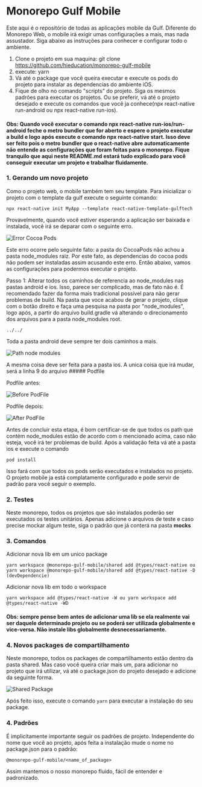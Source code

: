 # Monorepo Gulf Mobile

Este aqui é o repositório de todas as aplicações mobile da Gulf. Diferente do Monorepo Web, o mobile irá exigir umas configurações a mais, mas nada assustador. Siga abaixo as instruções para conhecer e configurar todo o ambiente.

1. Clone o projeto em sua maquina: git clone https://github.com/hieducation/monorepo-gulf-mobile
2. execute: yarn
3. Vá até o package que você queira executar e execute os pods do projeto para instalar as dependencias do ambiente iOS.
4. Fique de olho no comando "scripts" do projeto. Siga os mesmos padrões para executar os projetos. Ou se preferir, vá até o projeto desejado e execute os comandos que você ja conhece(npx react-native run-android ou npx react-native run-ios).

#### Obs: Quando você executar o comando npx react-native run-ios/run-android feche o metro bundler que for aberto e espere o projeto executar a build e logo após execute o comando npx react-native start. Isso deve ser feito pois o metro bundler que o react-native abre automaticamente não entende as configurações que foram feitas para o monorepo. Fique tranquilo que aqui neste README.md estará tudo explicado para você conseguir executar um projeto e trabalhar fluidamente.

### 1. Gerando um novo projeto

Como o projeto web, o mobile também tem seu template. Para inicializar o projeto com o template da gulf execute o seguinte comando:

```
npx react-native init MyApp --template react-native-template-gulftech
```

Provavelmente, quando você estiver esperando a aplicação ser baixada e instalada, você irá se deparar com o seguinte erro.

![Error Cocoa Pods](https://github.com/hieducation/monorepo-gulf-mobile/blob/master/images/errorcocoapods.png)

Este erro ocorre pelo seguinte fato: a pasta do CocoaPods não achou a pasta node_modules raiz. Por este fato, as dependencias do cocoa pods não podem ser instaladas assim acusando este erro. Então abaixo, vamos as configurações para podermos executar o projeto.

Passo 1:
Alterar todos os caminhos de referencia ao node_modules nas pastas android e ios. Isso, parece ser complicado, mas de fato não é. É recomendado fazer da forma mais tradicional possível para não gerar problemas de build. Na pasta que voce acabou de gerar o projeto, clique com o botão direito e faça uma pesquisa na pasta por "node_modules", logo após, a partir do arquivo build.gradle vá alterando o direcionamento dos arquivos para a pasta node_modules root.

```
../../
```

Toda a pasta android deve sempre ter dois caminhos a mais.

![Path node modules](https://github.com/hieducation/monorepo-gulf-mobile/blob/master/images/pathnodemodules.png)

A mesma coisa deve ser feita para a pasta ios. A unica coisa que irá mudar, será a linha 9 do arquivo ##### Podfile

Podfile antes:

![Before PodFile](https://github.com/hieducation/monorepo-gulf-mobile/blob/master/images/beforepodfile.png)

Podfile depois:

![After PodFile](https://github.com/hieducation/monorepo-gulf-mobile/blob/master/images/afterpodfile.png)

Antes de concluir esta etapa, é bom certificar-se de que todos os path que contém node_modules estão de acordo com o mencionado acima, caso não esteja, você irá ter problemas de build. Após a validação feita vá até a pasta ios e execute o comando

```
pod install
```

Isso fará com que todos os pods serão executados e instalados no projeto. O projeto mobile ja está complatamente configurado e pode servir de padrão para você seguir o exemplo.

### 2. Testes

Neste monorepo, todos os projetos que são instalados poderão ser executados os testes unitários. Apenas adicione o arquivos de teste e caso precise mockar algum teste, siga o padrão que já conterá na pasta **mocks**

### 3. Comandos

Adicionar nova lib em um unico package

```
yarn workspace @monorepo-gulf-mobile/shared add @types/react-native ou yarn workspace @monorepo-gulf-mobile/shared add @types/react-native -D (devDependencie)
```

Adicionar nova lib em todo o workspace

```
yarn workspace add @types/react-native -W ou yarn workspace add @types/react-native -WD
```

#### Obs: sempre pense bem antes de adicionar uma lib se ela realmente vai ser daquele determinado projeto ou se poderá ser utilizada globalmente e vice-versa. Não instale libs globalmente desnecessariamente.

### 4. Novos packages de compartilhamento

Neste monorepo, todos os packages de compartilhamento estão dentro da pasta shared. Mas caso você queira criar mais um, para adicionar no projeto que irá utilizar, vá até o package.json do projeto desejado e adicione da seguinte forma.

![Shared Package](https://github.com/hieducation/monorepo-gulf-mobile/blob/master/images/shared.png)

Após feito isso, execute o comando `yarn` para executar a instalação do seu package.

### 4. Padrões

É implicitamente importante seguir os padrões de projeto. Independente do nome que você ao projeto, após feita a instalação mude o nome no package.json para o padrão:

```
@monorepo-gulf-mobile/<name_of_package>
```

Assim mantemos o nosso monorepo fluido, fácil de entender e padronizado.
